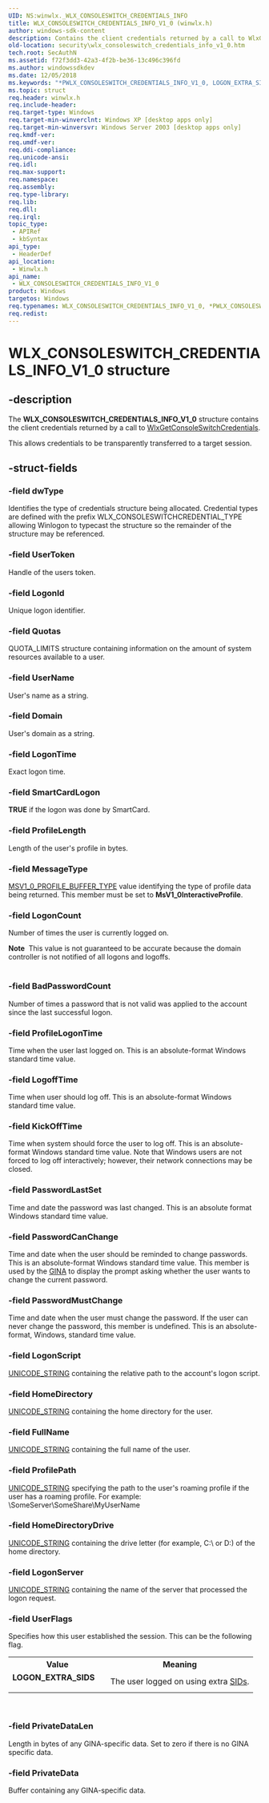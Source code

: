 ```yaml
---
UID: NS:winwlx._WLX_CONSOLESWITCH_CREDENTIALS_INFO
title: WLX_CONSOLESWITCH_CREDENTIALS_INFO_V1_0 (winwlx.h)
author: windows-sdk-content
description: Contains the client credentials returned by a call to WlxGetConsoleSwitchCredentials.
old-location: security\wlx_consoleswitch_credentials_info_v1_0.htm
tech.root: SecAuthN
ms.assetid: f72f3dd3-42a3-4f2b-be36-13c496c396fd
ms.author: windowssdkdev
ms.date: 12/05/2018
ms.keywords: "*PWLX_CONSOLESWITCH_CREDENTIALS_INFO_V1_0, LOGON_EXTRA_SIDS, PWLX_CONSOLESWITCH_CREDENTIALS_INFO_V1_0, PWLX_CONSOLESWITCH_CREDENTIALS_INFO_V1_0 structure pointer [Security], WLX_CONSOLESWITCH_CREDENTIALS_INFO_V1_0, WLX_CONSOLESWITCH_CREDENTIALS_INFO_V1_0 structure [Security], _gina_wlx_consoleswitch_credentials_info_v1_0, security.wlx_consoleswitch_credentials_info_v1_0, winwlx/PWLX_CONSOLESWITCH_CREDENTIALS_INFO_V1_0, winwlx/WLX_CONSOLESWITCH_CREDENTIALS_INFO_V1_0"
ms.topic: struct
req.header: winwlx.h
req.include-header: 
req.target-type: Windows
req.target-min-winverclnt: Windows XP [desktop apps only]
req.target-min-winversvr: Windows Server 2003 [desktop apps only]
req.kmdf-ver: 
req.umdf-ver: 
req.ddi-compliance: 
req.unicode-ansi: 
req.idl: 
req.max-support: 
req.namespace: 
req.assembly: 
req.type-library: 
req.lib: 
req.dll: 
req.irql: 
topic_type:
 - APIRef
 - kbSyntax
api_type:
 - HeaderDef
api_location:
 - Winwlx.h
api_name:
 - WLX_CONSOLESWITCH_CREDENTIALS_INFO_V1_0
product: Windows
targetos: Windows
req.typenames: WLX_CONSOLESWITCH_CREDENTIALS_INFO_V1_0, *PWLX_CONSOLESWITCH_CREDENTIALS_INFO_V1_0
req.redist: 
---
```


# WLX_CONSOLESWITCH_CREDENTIALS_INFO_V1_0 structure


## -description


The <b>WLX_CONSOLESWITCH_CREDENTIALS_INFO_V1_0</b> structure contains the client credentials returned by a call to 
<a href="https://msdn.microsoft.com/ee6b3d03-11c9-4eb3-8c76-7041dddc755d">WlxGetConsoleSwitchCredentials</a>.

This allows credentials to be transparently transferred to a target session.


## -struct-fields




### -field dwType

Identifies the type of credentials structure being allocated. Credential types are defined with the prefix WLX_CONSOLESWITCHCREDENTIAL_TYPE allowing Winlogon to typecast the structure so the remainder of the structure may be referenced.


### -field UserToken

Handle of the users token.


### -field LogonId

Unique logon identifier.


### -field Quotas

QUOTA_LIMITS structure containing information on the amount of system resources available to a user.


### -field UserName

User's name as a string.


### -field Domain

User's domain as a string.


### -field LogonTime

Exact logon time.


### -field SmartCardLogon

<b>TRUE</b> if the logon was done by SmartCard.


### -field ProfileLength

Length of the user's profile in bytes.


### -field MessageType


<a href="https://msdn.microsoft.com/c8fe967a-e172-4200-ab15-daebf441c689">MSV1_0_PROFILE_BUFFER_TYPE</a> value identifying the type of profile data being returned. This member must be set to <b>MsV1_0InteractiveProfile</b>.


### -field LogonCount

Number of times the user is currently logged on. 




<div class="alert"><b>Note</b>  This value is not guaranteed to be accurate because the domain controller is not notified of all logons and logoffs.</div>
<div> </div>

### -field BadPasswordCount

Number of times a password that is not valid was applied to the account since the last successful logon.


### -field ProfileLogonTime

Time when the user last logged on. This is an absolute-format Windows standard time value. 



					


### -field LogoffTime

Time when user should log off. This is an absolute-format Windows standard time value.


### -field KickOffTime

Time when system should force the user to log off. This is an absolute-format Windows standard time value. Note that Windows users are not forced to log off interactively; however, their network connections may be closed.


### -field PasswordLastSet

Time and date the password was last changed. This is an absolute format Windows standard time value.


### -field PasswordCanChange

Time and date when the user should be reminded to change passwords. This is an absolute-format Windows standard time value. This member is used by the <a href="https://msdn.microsoft.com/c9567a5b-bd56-4ae1-9eac-af0bb5a6842a">GINA</a> to display the prompt asking whether the user wants to change the current password.


### -field PasswordMustChange

Time and date when the user must change the password. If the user can never change the password, this member is undefined. This is an absolute-format, Windows, standard time value.


### -field LogonScript


<a href="https://msdn.microsoft.com/4687d63a-4e58-4181-a48f-2724e5015e77">UNICODE_STRING</a> containing the relative path to the account's logon script.


### -field HomeDirectory


<a href="https://msdn.microsoft.com/4687d63a-4e58-4181-a48f-2724e5015e77">UNICODE_STRING</a> containing the home directory for the user.


### -field FullName


<a href="https://msdn.microsoft.com/4687d63a-4e58-4181-a48f-2724e5015e77">UNICODE_STRING</a> containing the full name of the user.


### -field ProfilePath


<a href="https://msdn.microsoft.com/4687d63a-4e58-4181-a48f-2724e5015e77">UNICODE_STRING</a> specifying the path to the user's roaming profile if the user has a roaming profile. For example: \\SomeServer\SomeShare\MyUserName


### -field HomeDirectoryDrive


<a href="https://msdn.microsoft.com/4687d63a-4e58-4181-a48f-2724e5015e77">UNICODE_STRING</a> containing the drive letter (for example, C:\ or D:\) of the home directory.


### -field LogonServer


<a href="https://msdn.microsoft.com/4687d63a-4e58-4181-a48f-2724e5015e77">UNICODE_STRING</a> containing the name of the server that processed the logon request.


### -field UserFlags

Specifies how this user established the session. This can be the following flag.

<table>
<tr>
<th>Value</th>
<th>Meaning</th>
</tr>
<tr>
<td width="40%"><a id="LOGON_EXTRA_SIDS"></a><a id="logon_extra_sids"></a><dl>
<dt><b>LOGON_EXTRA_SIDS</b></dt>
</dl>
</td>
<td width="60%">
The user logged on using extra <a href="https://msdn.microsoft.com/3e9d7672-2314-45c8-8178-5a0afcfd0c50">SIDs</a>.

</td>
</tr>
</table>
 


### -field PrivateDataLen

Length in bytes of any GINA-specific data. Set to zero if there is no GINA specific data.


### -field PrivateData

Buffer containing any GINA-specific data.

